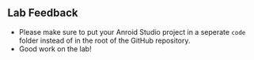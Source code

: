 ## Lab Feedback

- Please make sure to put your Anroid Studio project in a seperate `code` folder instead of in the root of the GitHub repository.
- Good work on the lab!
